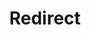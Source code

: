 ﻿---
layout: src/layouts/Redirect.astro
title: Redirect
redirect: https://octopus.com/docs/octopus-rest-api/octopus-cli/list-tenants
pubDate:  2023-01-01
navSearch: false
navSitemap: false
navMenu: false
---
